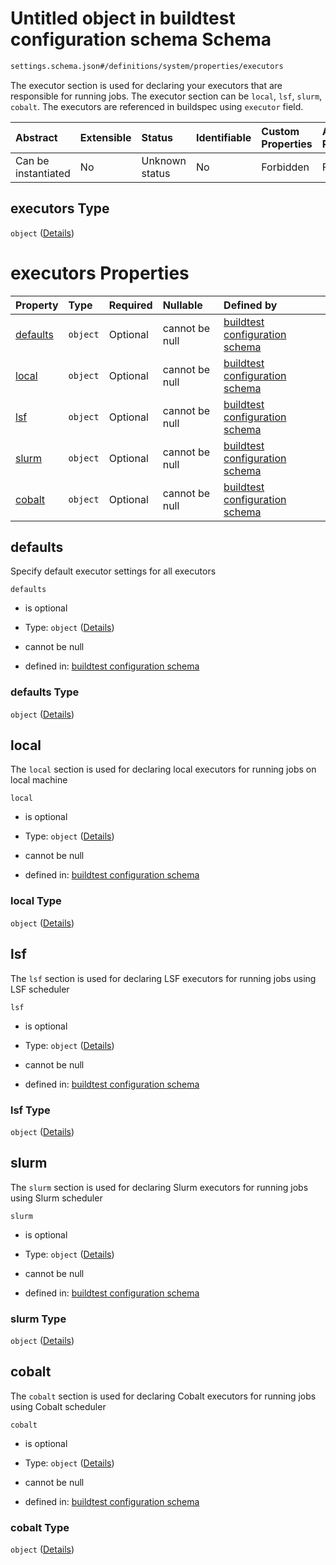 # Untitled object in buildtest configuration schema Schema

```txt
settings.schema.json#/definitions/system/properties/executors
```

The executor section is used for declaring your executors that are responsible for running jobs. The executor section can be `local`, `lsf`, `slurm`, `cobalt`. The executors are referenced in buildspec using `executor` field.

| Abstract            | Extensible | Status         | Identifiable | Custom Properties | Additional Properties | Access Restrictions | Defined In                                                                  |
| :------------------ | :--------- | :------------- | :----------- | :---------------- | :-------------------- | :------------------ | :-------------------------------------------------------------------------- |
| Can be instantiated | No         | Unknown status | No           | Forbidden         | Forbidden             | none                | [settings.schema.json*](../out/settings.schema.json "open original schema") |

## executors Type

`object` ([Details](settings-definitions-system-properties-executors.md))

# executors Properties

| Property              | Type     | Required | Nullable       | Defined by                                                                                                                                                                                    |
| :-------------------- | :------- | :------- | :------------- | :-------------------------------------------------------------------------------------------------------------------------------------------------------------------------------------------- |
| [defaults](#defaults) | `object` | Optional | cannot be null | [buildtest configuration schema](settings-definitions-system-properties-executors-properties-defaults.md "settings.schema.json#/definitions/system/properties/executors/properties/defaults") |
| [local](#local)       | `object` | Optional | cannot be null | [buildtest configuration schema](settings-definitions-system-properties-executors-properties-local.md "settings.schema.json#/definitions/system/properties/executors/properties/local")       |
| [lsf](#lsf)           | `object` | Optional | cannot be null | [buildtest configuration schema](settings-definitions-system-properties-executors-properties-lsf.md "settings.schema.json#/definitions/system/properties/executors/properties/lsf")           |
| [slurm](#slurm)       | `object` | Optional | cannot be null | [buildtest configuration schema](settings-definitions-system-properties-executors-properties-slurm.md "settings.schema.json#/definitions/system/properties/executors/properties/slurm")       |
| [cobalt](#cobalt)     | `object` | Optional | cannot be null | [buildtest configuration schema](settings-definitions-system-properties-executors-properties-cobalt.md "settings.schema.json#/definitions/system/properties/executors/properties/cobalt")     |

## defaults

Specify default executor settings for all executors

`defaults`

*   is optional

*   Type: `object` ([Details](settings-definitions-system-properties-executors-properties-defaults.md))

*   cannot be null

*   defined in: [buildtest configuration schema](settings-definitions-system-properties-executors-properties-defaults.md "settings.schema.json#/definitions/system/properties/executors/properties/defaults")

### defaults Type

`object` ([Details](settings-definitions-system-properties-executors-properties-defaults.md))

## local

The `local` section is used for declaring local executors for running jobs on local machine

`local`

*   is optional

*   Type: `object` ([Details](settings-definitions-system-properties-executors-properties-local.md))

*   cannot be null

*   defined in: [buildtest configuration schema](settings-definitions-system-properties-executors-properties-local.md "settings.schema.json#/definitions/system/properties/executors/properties/local")

### local Type

`object` ([Details](settings-definitions-system-properties-executors-properties-local.md))

## lsf

The `lsf` section is used for declaring LSF executors for running jobs using LSF scheduler

`lsf`

*   is optional

*   Type: `object` ([Details](settings-definitions-system-properties-executors-properties-lsf.md))

*   cannot be null

*   defined in: [buildtest configuration schema](settings-definitions-system-properties-executors-properties-lsf.md "settings.schema.json#/definitions/system/properties/executors/properties/lsf")

### lsf Type

`object` ([Details](settings-definitions-system-properties-executors-properties-lsf.md))

## slurm

The `slurm` section is used for declaring Slurm executors for running jobs using Slurm scheduler

`slurm`

*   is optional

*   Type: `object` ([Details](settings-definitions-system-properties-executors-properties-slurm.md))

*   cannot be null

*   defined in: [buildtest configuration schema](settings-definitions-system-properties-executors-properties-slurm.md "settings.schema.json#/definitions/system/properties/executors/properties/slurm")

### slurm Type

`object` ([Details](settings-definitions-system-properties-executors-properties-slurm.md))

## cobalt

The `cobalt` section is used for declaring Cobalt executors for running jobs using Cobalt scheduler

`cobalt`

*   is optional

*   Type: `object` ([Details](settings-definitions-system-properties-executors-properties-cobalt.md))

*   cannot be null

*   defined in: [buildtest configuration schema](settings-definitions-system-properties-executors-properties-cobalt.md "settings.schema.json#/definitions/system/properties/executors/properties/cobalt")

### cobalt Type

`object` ([Details](settings-definitions-system-properties-executors-properties-cobalt.md))
